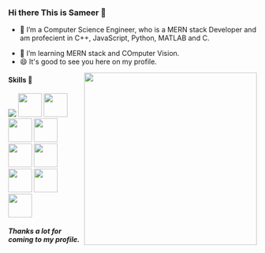 ### Hi there This is Sameer 👋

<!--
**sameer-dudeja/sameer-dudeja** is a ✨ _special_ ✨ repository because its `README.md` (this file) appears on your GitHub profile.

Here are some ideas to get you started:

- 🔭 I’m currently working on ...
- 🌱 I’m currently learning ...
- 👯 I’m looking to collaborate on ...
- 🤔 I’m looking for help with ...
- 💬 Ask me about ...
- 📫 How to reach me: ...
- 😄 Pronouns: ...
- ⚡ Fun fact: ...
-->



- 🔭 I’m a Computer Science Engineer, who is a MERN stack Developer and am profecient in C++, JavaScript, Python, MATLAB and C. 
<!-- - 🌱 My tech stack is Python/Flask + JS + C++. -->
- 👯 I’m learning MERN stack and COmputer Vision.
- 😄 It's good to see you here on my profile.


<img  align='right' src="http://sameerdudeja.com/assets/img/sddd.png" height="350">


#### Skills 🤖
<code><img src="https://img.icons8.com/fluent/48/000000/matlab.png"/></code>
<code><img height="48" src="https://img.icons8.com/nolan/64/python.png" /></code>
<code><img height="48" src="https://img.icons8.com/color/48/000000/bootstrap.png" /></code>
<code><img height="48" src="https://img.icons8.com/nolan/64/javascript.png" /></code>
<code><img height="48" src="https://img.icons8.com/color/48/000000/nodejs.png"/></code>
<code><img height="48" src="https://img.icons8.com/bubbles/50/000000/react.png" /></code>
<code><img height="48" src="https://img.icons8.com/color/48/000000/mongodb.png" /></code>
<code><img height="48" src="https://img.icons8.com/color/48/000000/docker.png"/></code>
<code><img height="48" src="https://img.icons8.com/bubbles/50/000000/api.png" /></code>
<code><img height="48" src="https://img.icons8.com/nolan/48/linux--v2.png" /></code>
                                                                                                                                            

##### Thanks a lot for coming to my profile.
